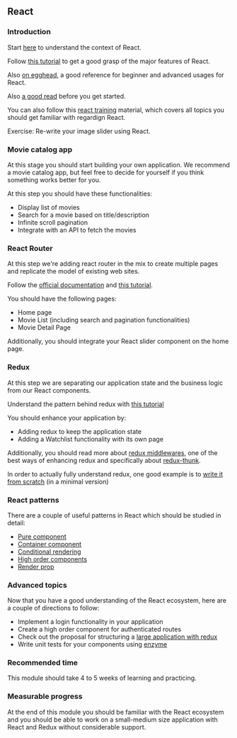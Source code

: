## React

### Introduction
Start [here](https://github.com/petehunt/react-howto) to understand the context of React.

Follow [this tutorial](https://egghead.io/courses/start-using-react-to-build-web-applications) to get a good grasp of the major features of React. 

Also [on egghead](https://blog.kentcdodds.com/learn-react-fundamentals-and-advanced-patterns-eac90341c9db), a good reference for beginner and advanced usages for React.

Also [a good read](https://engineering.opsgenie.com/i-wish-i-knew-these-before-diving-into-react-301e0ee2e488) before you get started.

You can also follow this [react training](https://github.com/alexnm/react-training) material, which covers all topics you should get familiar with regardign React.

Exercise: Re-write your image slider using React.

### Movie catalog app
At this stage you should start building your own application. We recommend a movie catalog app, but feel free to decide for yourself if you think something works better for you.

At this step you should have these functionalities:
* Display list of movies
* Search for a movie based on title/description
* Infinite scroll pagination
* Integrate with an API to fetch the movies

### React Router
At this step we're adding react router in the mix to create multiple pages and replicate the model of existing web sites.

Follow the [official documentation](https://reacttraining.com/react-router/) and [this tutorial](https://medium.com/@pshrmn/a-simple-react-router-v4-tutorial-7f23ff27adf).

You should have the following pages:
* Home page
* Movie List (including search and pagination functionalities)
* Movie Detail Page

Additionally, you should integrate your React slider component on the home page.

### Redux
At this step we are separating our application state and the business logic from our React components.

Understand the pattern behind redux with [this tutorial](https://egghead.io/lessons/javascript-redux-the-single-immutable-state-tree)

You should enhance your application by:
* Adding redux to keep the application state
* Adding a Watchlist functionality with its own page

Additionally, you should read more about [redux middlewares](http://redux.js.org/docs/advanced/Middleware.html), one of the best ways of enhancing redux and specifically about [redux-thunk](https://github.com/gaearon/redux-thunk).

In order to actually fully understand redux, one good example is to [write it from scratch](https://gist.github.com/alexnm/f696f9b627f77a3715f70192518ca5d8) (in a minimal version)

### React patterns
There are a couple of useful patterns in React which should be studied in detail:
* [Pure component](http://reactpatterns.com/#stateless-function)
* [Container component](http://reactpatterns.com/#container-component)
* [Conditional rendering](http://reactpatterns.com/#conditional-rendering)
* [High order components](https://www.sitepoint.com/react-higher-order-components/)
* [Render prop](https://reactrocket.com/post/turn-your-hocs-into-render-prop-components/)

### Advanced topics
Now that you have a good understanding of the React ecosystem, here are a couple of directions to follow:
* Implement a login functionality in your application
* Create a high order component for authenticated routes
* Check out the proposal for structuring a [large application with redux](https://github.com/alexnm/re-ducks)
* Write unit tests for your components using [enzyme](https://github.com/airbnb/enzyme)

### Recommended time
This module should take 4 to 5 weeks of learning and practicing.

### Measurable progress
At the end of this module you should be familiar with the React ecosystem and you should be able to work on a small-medium size application with React and Redux without considerable support.

